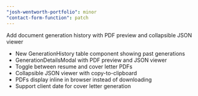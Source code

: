 ```yaml
---
"josh-wentworth-portfolio": minor
"contact-form-function": patch
---
```


Add document generation history with PDF preview and collapsible JSON viewer

- New GenerationHistory table component showing past generations
- GenerationDetailsModal with PDF preview and JSON viewer
- Toggle between resume and cover letter PDFs
- Collapsible JSON viewer with copy-to-clipboard
- PDFs display inline in browser instead of downloading
- Support client date for cover letter generation
